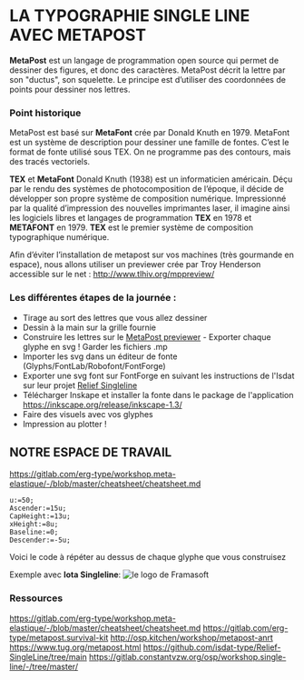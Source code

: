 # LA TYPOGRAPHIE SINGLE LINE AVEC METAPOST

**MetaPost** est un langage de programmation open source qui permet de dessiner des figures, et donc des caractères. MetaPost décrit la lettre par son "ductus", son squelette. 
Le principe est d’utiliser des coordonnées de points pour dessiner nos lettres.

### Point historique 
MetaPost est basé sur **MetaFont** crée par Donald Knuth en 1979. MetaFont est un système de description pour dessiner une famille de fontes. 
C’est le format de fonte utilisé sous TEX. On ne programme pas des contours, mais des tracés vectoriels.

**TEX** et **MetaFont**
Donald Knuth (1938) est un informaticien américain. Déçu par le rendu des systèmes de photocomposition de l’époque, il décide de développer son propre système de composition numérique. Impressionné par la qualité d’impression des nouvelles imprimantes laser, il imagine ainsi les logiciels libres et langages de programmation **TEX** en 1978 et **METAFONT** en 1979.
**TEX** est le premier système de composition typographique numérique.

Afin d’éviter l’installation de metapost sur vos machines (très gourmande en espace), nous allons utiliser un previewer crée par Troy Henderson accessible sur le net :
http://www.tlhiv.org/mppreview/

### Les différentes étapes de la journée :
* Tirage au sort des lettres que vous allez dessiner
* Dessin à la main sur la grille fournie
* Construire les lettres sur le [MetaPost previewer](http://www.tlhiv.org/mppreview/) - Exporter chaque glyphe en svg ! Garder les fichiers .mp
* Importer les svg dans un éditeur de fonte (Glyphs/FontLab/Robofont/FontForge)
* Exporter une svg font sur FontForge en suivant les instructions de l'Isdat sur leur projet [Relief Singleline](https://github.com/isdat-type/Relief-SingleLine/tree/main)
* Télécharger Inskape et installer la fonte dans le package de l'application
https://inkscape.org/release/inkscape-1.3/
* Faire des visuels avec vos glyphes
* Impression au plotter !

## NOTRE ESPACE DE TRAVAIL
https://gitlab.com/erg-type/workshop.meta-elastique/-/blob/master/cheatsheet/cheatsheet.md

```
u:=50;
Ascender:=15u;
CapHeight:=13u;
xHeight:=8u;
Baseline:=0;
Descender:=-5u;
```
Voici le code à répéter au dessus de chaque glyphe que vous construisez

Exemple avec **Iota Singleline**:
![le logo de Framasoft](https://framasoft.org/nav/img/logo.png)

### Ressources

https://gitlab.com/erg-type/workshop.meta-elastique/-/blob/master/cheatsheet/cheatsheet.md
https://gitlab.com/erg-type/metapost.survival-kit
http://osp.kitchen/workshop/metapost-anrt
https://www.tug.org/metapost.html
https://github.com/isdat-type/Relief-SingleLine/tree/main
https://gitlab.constantvzw.org/osp/workshop.single-line/-/tree/master/



